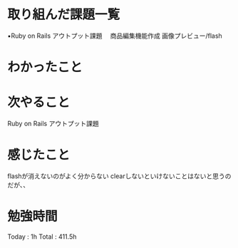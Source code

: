 <h1>取り組んだ課題一覧</h1>

▪️Ruby on Rails アウトプット課題
　商品編集機能作成 画像プレビュー/flash

<h1>わかったこと</h1>

<h1>次やること</h1>
Ruby on Rails アウトプット課題

<h1>感じたこと</h1>
flashが消えないのがよく分からない
clearしないといけないことはないと思うのだが、、

<h1>勉強時間</h1>

Today : 1h Total :  411.5h
